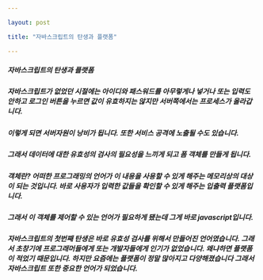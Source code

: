 ```yaml
---

layout: post

title: "자바스크립트의 탄생과 플랫폼"

---
```

##### 자바스크립트의 탄생과 플랫폼
##### 자바스크립트가 없었던 시절에는 아이디와 패스워드를 아무렇게나 넣거나 또는 입력도 안하고 로그인 버튼을 누르면 값이 유효하지는 않지만  서버쪽에서는 프로세스가 올라갑니다. 
##### 이렇게 되면 서버자원이 낭비가 됩니다. 또한 서비스 공격에 노출될 수도 있습니다. 
##### 그래서 데이터에 대한 유효성의 검사의 필요성을 느끼게 되고 폼 객체를 만들게 됩니다.
##### 객체란? 어떠한 프로그래밍의 언어가 이 내용을 사용할 수 있게 해주는 메모리상의 대상이 되는 것입니다. 바로 사용자가 입력한 값들을 확인할 수 있게 해주는 입출력 플랫폼입니다.
##### 그래서 이 객체를 제어할 수 있는 언어가 필요하게 됐는데 그게 바로 javascript입니다.
##### 자바스크립트의 첫번째 탄생은 바로 유효성 검사를 위해서 만들어진 언어였습니다. 그래서 초창기에 프로그래머들에게 또는 개발자들에게 인기가 없었습니다. 왜냐하면 플랫폼이 적었기 때문입니다. 하지만 요즘에는 플랫폼이 정말 많아지고 다양해졌습니다 그래서 자바스크립트 또한 중요한 언어가 되었습니다. 